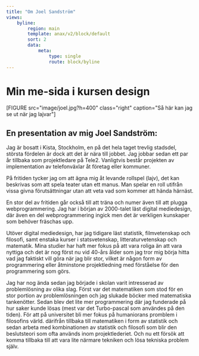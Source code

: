 ```yaml
---
title: "Om Joel Sandström"
views:
    byline:
        region: main
        template: anax/v2/block/default
        sort: 2
        data:
            meta:
                type: single
                route: block/byline
---
```

Min me-sida i kursen design
=========================

[FIGURE src="image/joel.jpg?h=400" class="right" caption="Så här kan jag se ut när jag lajvar"]

En presentation av mig Joel Sandström:
---------------------------------------

Jag är bosatt i Kista, Stockholm, en på det hela taget trevlig stadsdel, största fördelen är dock att det är nära till jobbet. Jag jobbar sedan ett par år tillbaka som projektledare på Tele2. Vanligtvis består projekten av implementation av telefonväxlar åt företag eller kommuner.

På fritiden tycker jag om att ägna mig åt levande rollspel (lajv), det kan beskrivas som att spela teater utan ett manus. Man spelar en roll utifrån vissa givna förutsättningar utan att veta vad som kommer att hända härnäst.

En stor del av fritiden går också till att träna och numer även till att plugga webprogrammering. Jag har i början av 2000-talet läst digital mediedesign, där även en del webprogrammering ingick men det är verkligen kunskaper som behöver fräschas upp.

Utöver digital mediedesign, har jag tidigare läst statistik, filmvetenskap och filosofi, samt enstaka kurser i statsvetenskap, litteraturvetenskap och matematik. Mina studier har haft mer fokus på att vara roliga än att vara nyttiga och det är nog först nu vid 40-års ålder som jag tror mig börja hitta vad jag faktiskt vill göra när jag blir stor, vilket är någon form av programmering eller åtminstone projektledning med förståelse för den programmering som görs.

Jag har nog ända sedan jag började i skolan varit intresserad av problemlösning av olika slag. Först var det matematiken som stod för en stor portion av problemlösningen och jag slukade böcker med matematiska tankenötter. Sedan blev det lite mer programmering där jag funderade på hur saker kunde lösas (mest var det Turbo-pascal som användes på den tiden). För att på universitet bli mer fokus på humaniorans promblem i filosofins värld. därifrån tillbaka till matematiken i form av statistik och sedan arbeta med kombinationen av statistik och filosofi som blir den beslutsteori som ofta används inom projektlederiet. Och nu ett försök att komma tillbaka till att vara lite närmare tekniken och lösa tekniska problem själv.
